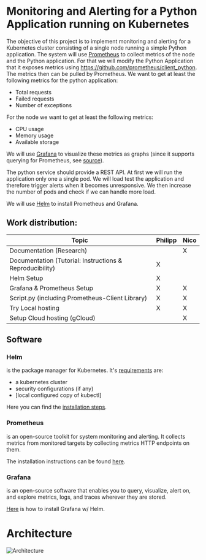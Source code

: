 # Monitoring and Alerting for a Python Application running on Kubernetes

The objective of this project is to implement monitoring and alerting for a Kubernetes cluster consisting of a single node running a simple Python application. The system will use [Prometheus](https://prometheus.io/docs/introduction/overview/) to collect metrics of the node and the Python application. For that we will modify the Python Application that it exposes metrics using https://github.com/prometheus/client_python. The metrics then can be pulled by Prometheus. We want to get at least the following metrics for the python application:
 - Total requests
 - Failed requests
 - Number of exceptions

For the node we want to get at least the following metrics:
 - CPU usage
 - Memory usage
 - Available storage

We will use [Grafana](https://grafana.com/docs/grafana/latest/introduction/) to visualize these metrics as graphs (since it supports querying for Prometheus, see [source](https://prometheus.io/docs/visualization/grafana/)).

The python service should provide a REST API. At first we will run the application only one a single pod. We will load test the application and therefore trigger alerts when it becomes unresponsive. We then increase the number of pods and check if we can handle more load.

We will use [Helm](https://helm.sh/docs/) to install Prometheus and Grafana.

## Work distribution:
| Topic        | Philipp   | Nico       |
|--------------|-----------|------------|
| Documentation (Research) |      |   X   |
| Documentation (Tutorial: Instructions & Reproducibility) |   X   |      |
| Helm Setup   |   X   |      |
| Grafana & Prometheus Setup |   X   |   X   |
| Script.py (including Prometheus-Client Library) |   X   |   X   |
| Try Local hosting |   X   |   X   |
| Setup Cloud hosting (gCloud) |     |   X   |


## Software
### Helm
is the package manager for Kubernetes. It's [requirements](https://helm.sh/docs/intro/quickstart/#prerequisites) are:
- a kubernetes cluster
- security configurations (if any)
- [local configured copy of kubectl]

Here you can find the [installation steps](https://helm.sh/docs/intro/install/).

### Prometheus
is an open-source toolkit for system monitoring and alerting. It collects metrics from monitored targets by collecting metrics HTTP endpoints on them.

The installation instructions can be found [here](https://prometheus-community.github.io/helm-charts/).



### Grafana
is an open-source software that enables you to query, visualize, alert on, and explore metrics, logs, and traces wherever they are stored.

[Here](https://grafana.com/docs/agent/latest/operator/helm-getting-started/) is how to install Grafana w/ Helm.

# Architecture
![Architecture]("Architecture.drawio.png")
